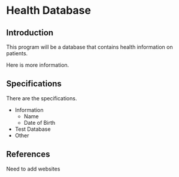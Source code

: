 # Health Database

## Introduction
This program will be a database that contains health information on patients.

Here is more information.

## Specifications
There are the specifications.
* Information
  + Name
  + Date of Birth
* Test Database
* Other

## References
Need to add websites



